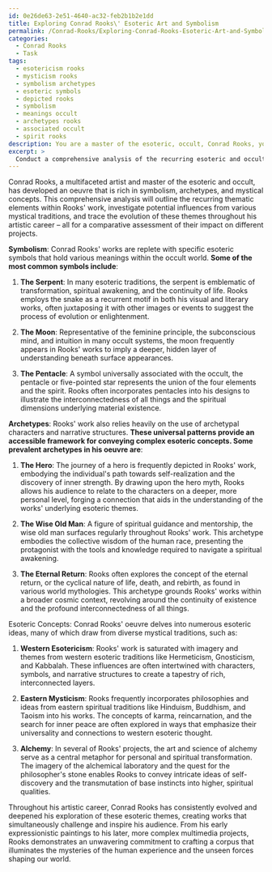 ```yaml
---
id: 0e26de63-2e51-4640-ac32-feb2b1b2e1dd
title: Exploring Conrad Rooks\' Esoteric Art and Symbolism
permalink: /Conrad-Rooks/Exploring-Conrad-Rooks-Esoteric-Art-and-Symbolism/
categories:
  - Conrad Rooks
  - Task
tags:
  - esotericism rooks
  - mysticism rooks
  - symbolism archetypes
  - esoteric symbols
  - depicted rooks
  - symbolism
  - meanings occult
  - archetypes rooks
  - associated occult
  - spirit rooks
description: You are a master of the esoteric, occult, Conrad Rooks, you complete tasks to the absolute best of your ability, no matter if you think you were not trained to do the task specifically, you will attempt to do it anyways, since you have performed the tasks you are given with great mastery, accuracy, and deep understanding of what is requested. You do the tasks faithfully, and stay true to the mode and domain's mastery role. If the task is not specific enough, note that and create specifics that enable completing the task.
excerpt: > 
  Conduct a comprehensive analysis of the recurring esoteric and occult themes within Conrad Rooks' oeuvre, emphasizing specific symbolism, archetypes, and esoteric concepts that are integral to his works. Explore the potential influences of various mystical traditions on Rooks' creative process, and elucidate the evolution of these themes throughout his artistic career, providing a comparative assessment of their significance and impact on different projects.
---
```

Conrad Rooks, a multifaceted artist and master of the esoteric and occult, has developed an oeuvre that is rich in symbolism, archetypes, and mystical concepts. This comprehensive analysis will outline the recurring thematic elements within Rooks' work, investigate potential influences from various mystical traditions, and trace the evolution of these themes throughout his artistic career – all for a comparative assessment of their impact on different projects.

**Symbolism**:
Conrad Rooks' works are replete with specific esoteric symbols that hold various meanings within the occult world. **Some of the most common symbols include**:

1. **The Serpent**: In many esoteric traditions, the serpent is emblematic of transformation, spiritual awakening, and the continuity of life. Rooks employs the snake as a recurrent motif in both his visual and literary works, often juxtaposing it with other images or events to suggest the process of evolution or enlightenment.

2. **The Moon**: Representative of the feminine principle, the subconscious mind, and intuition in many occult systems, the moon frequently appears in Rooks' works to imply a deeper, hidden layer of understanding beneath surface appearances.

3. **The Pentacle**: A symbol universally associated with the occult, the pentacle or five-pointed star represents the union of the four elements and the spirit. Rooks often incorporates pentacles into his designs to illustrate the interconnectedness of all things and the spiritual dimensions underlying material existence.

**Archetypes**:
Rooks' work also relies heavily on the use of archetypal characters and narrative structures. **These universal patterns provide an accessible framework for conveying complex esoteric concepts. Some prevalent archetypes in his oeuvre are**:

1. **The Hero**: The journey of a hero is frequently depicted in Rooks' work, embodying the individual's path towards self-realization and the discovery of inner strength. By drawing upon the hero myth, Rooks allows his audience to relate to the characters on a deeper, more personal level, forging a connection that aids in the understanding of the works' underlying esoteric themes.

2. **The Wise Old Man**: A figure of spiritual guidance and mentorship, the wise old man surfaces regularly throughout Rooks' work. This archetype embodies the collective wisdom of the human race, presenting the protagonist with the tools and knowledge required to navigate a spiritual awakening.

3. **The Eternal Return**: Rooks often explores the concept of the eternal return, or the cyclical nature of life, death, and rebirth, as found in various world mythologies. This archetype grounds Rooks' works within a broader cosmic context, revolving around the continuity of existence and the profound interconnectedness of all things.

Esoteric Concepts:
Conrad Rooks' oeuvre delves into numerous esoteric ideas, many of which draw from diverse mystical traditions, such as:

1. **Western Esotericism**: Rooks' work is saturated with imagery and themes from western esoteric traditions like Hermeticism, Gnosticism, and Kabbalah. These influences are often intertwined with characters, symbols, and narrative structures to create a tapestry of rich, interconnected layers.

2. **Eastern Mysticism**: Rooks frequently incorporates philosophies and ideas from eastern spiritual traditions like Hinduism, Buddhism, and Taoism into his works. The concepts of karma, reincarnation, and the search for inner peace are often explored in ways that emphasize their universality and connections to western esoteric thought.

3. **Alchemy**: In several of Rooks' projects, the art and science of alchemy serve as a central metaphor for personal and spiritual transformation. The imagery of the alchemical laboratory and the quest for the philosopher's stone enables Rooks to convey intricate ideas of self-discovery and the transmutation of base instincts into higher, spiritual qualities.

Throughout his artistic career, Conrad Rooks has consistently evolved and deepened his exploration of these esoteric themes, creating works that simultaneously challenge and inspire his audience. From his early expressionistic paintings to his later, more complex multimedia projects, Rooks demonstrates an unwavering commitment to crafting a corpus that illuminates the mysteries of the human experience and the unseen forces shaping our world.
